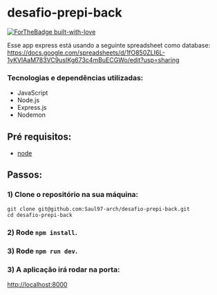 # **desafio-prepi-back**

[![ForTheBadge built-with-love](http://ForTheBadge.com/images/badges/built-with-love.svg)](https://github.com/Saul97-arch)

Esse app express está usando a seguinte spreadsheet como database: <br>
https://docs.google.com/spreadsheets/d/1fO850ZLI6L-1yKVlAaM783VC9usIKg673c4mBuECGWo/edit?usp=sharing

### Tecnologias e dependências utilizadas:

- JavaScript
- Node.js
- Express.js
- Nodemon

## **Pré requisitos**:

- [node](https://nodejs.org/en/)


## **Passos**:

### 1) Clone o repositório na sua máquina:

```
git clone git@github.com:Saul97-arch/desafio-prepi-back.git
cd desafio-prepi-back
```

### 2) Rode  `npm install`.

### 3)  Rode  `npm run dev`.

### 3) A aplicação irá rodar na porta:

[http://localhost:8000](http://localhost:8000) 


